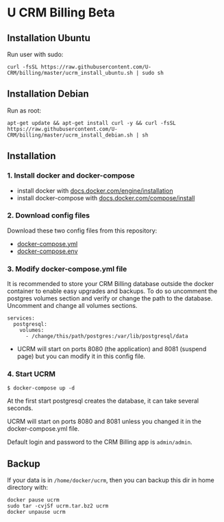 # U CRM Billing Beta

## Installation Ubuntu

Run user with sudo:

```
curl -fsSL https://raw.githubusercontent.com/U-CRM/billing/master/ucrm_install_ubuntu.sh | sudo sh
```

## Installation Debian

Run as root:

```
apt-get update && apt-get install curl -y && curl -fsSL https://raw.githubusercontent.com/U-CRM/billing/master/ucrm_install_debian.sh | sh
```

## Installation

### 1. Install docker and docker-compose

- install docker with [docs.docker.com/engine/installation](https://docs.docker.com/engine/installation/)
- install docker-compose with [docs.docker.com/compose/install](https://docs.docker.com/compose/install/)

### 2. Download config files 
Download these two config files from this repository:
- [docker-compose.yml](https://raw.githubusercontent.com/U-CRM/billing/master/docker-compose.yml)
- [docker-compose.env](https://raw.githubusercontent.com/U-CRM/billing/master/docker-compose.env)

### 3. Modify docker-compose.yml file
It is recommended to store your CRM Billing database outside the docker container to enable easy upgrades and backups. To do so uncomment the postgres volumes section and verify or change the path to the database. Uncomment and change all volumes sections.
```
services:
  postgresql:
    volumes:
      - /change/this/path/postgres:/var/lib/postgresql/data
```
- UCRM will start on ports 8080 (the application) and 8081 (suspend page) but you can modify it in this config file.

### 4. Start UCRM
```
$ docker-compose up -d
```

At the first start postgresql creates the database, it can take several seconds.

UCRM will start on ports 8080 and 8081 unless you changed it in the docker-compose.yml file.

Default login and password to the CRM Billing app is `admin/admin`.


## Backup

If your data is in `/home/docker/ucrm`, then you can backup this dir in home directory with:
```
docker pause ucrm
sudo tar -cvjSf ucrm.tar.bz2 ucrm
docker unpause ucrm
```
